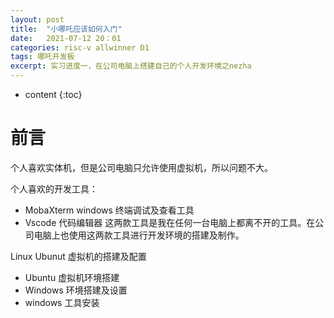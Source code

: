 ```yaml
---
layout: post
title:  "小哪吒应该如何入门"
date:   2021-07-12 20：01
categories: risc-v allwinner D1
tags: 哪吒开发板
excerpt: 实习进度一，在公司电脑上搭建自己的个人开发环境之nezha
---
```



* content
{:toc}

# 前言
个人喜欢实体机，但是公司电脑只允许使用虚拟机，所以问题不大。

个人喜欢的开发工具：
- MobaXterm windows 终端调试及查看工具
- Vscode 代码编辑器
这两款工具是我在任何一台电脑上都离不开的工具。在公司电脑上也使用这两款工具进行开发环境的搭建及制作。

Linux Ubunut 虚拟机的搭建及配置
- Ubuntu 虚拟机环境搭建
- Windows 环境搭建及设置
- windows 工具安装